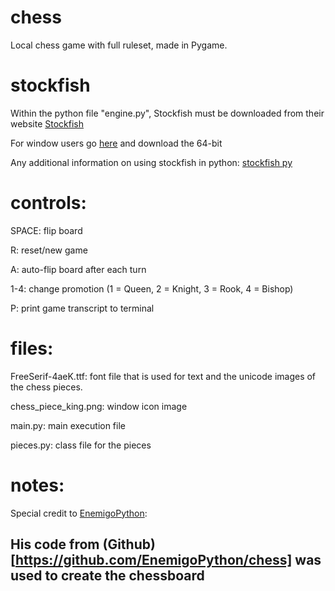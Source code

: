 # chess
Local chess game with full ruleset, made in Pygame.

# stockfish
Within the python file "engine.py", Stockfish must be downloaded from their website [Stockfish](https://stockfishchess.org/download/)

For window users go [here](https://stockfishchess.org/download/windows/) and download the 64-bit

Any additional information on using stockfish in python: [stockfish py](https://pypi.org/project/stockfish/)

# controls:
SPACE: flip board

R: reset/new game

A: auto-flip board after each turn

1-4: change promotion (1 = Queen, 2 = Knight, 3 = Rook, 4 = Bishop)

P: print game transcript to terminal

# files:
FreeSerif-4aeK.ttf: font file that is used for text and the unicode images of the chess pieces.

chess_piece_king.png: window icon image

main.py: main execution file

pieces.py: class file for the pieces

# notes:
Special credit to [EnemigoPython](https://github.com/EnemigoPython): 

## His code from (Github)[https://github.com/EnemigoPython/chess] was used to create the chessboard
